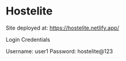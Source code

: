 # Hostelite

Site deployed at: https://hostelite.netlify.app/

Login Credentials

Username: user1
Password: hostelite@123
